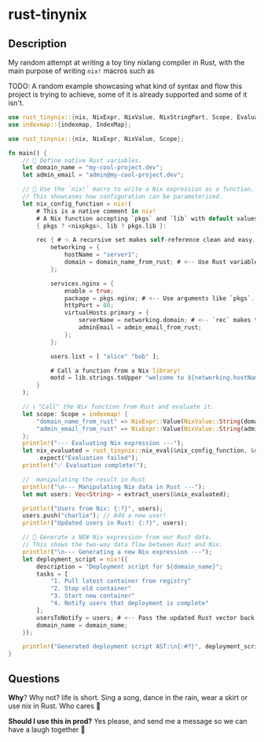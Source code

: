 # rust-tinynix

## Description

My random attempt at writing a toy tiny nixlang compiler in Rust, with the main
purpose of writing `nix!` macros such as

TODO: A random example showcasing what kind of syntax and flow this project
is trying to achieve, some of it is already supported and some of it isn't.

```rust
use rust_tinynix::{nix, NixExpr, NixValue, NixStringPart, Scope, EvaluationError};
use indexmap::{indexmap, IndexMap};

use rust_tinynix::{nix, NixExpr, NixValue, Scope};

fn main() {
    // 🍊 Define native Rust variables.
    let domain_name = "my-cool-project.dev";
    let admin_email = "admin@my-cool-project.dev";

    // 🚀 Use the `nix!` macro to write a Nix expression as a function.
    // This showcases how configuration can be parameterized.
    let nix_config_function = nix!(
        # This is a native comment in nix!
        # A Nix function accepting `pkgs` and `lib` with default values.
        { pkgs ? <nixpkgs>, lib ? pkgs.lib }:

        rec { # ✨ A recursive set makes self-reference clean and easy.
            networking = {
                hostName = "server1";
                domain = domain_name_from_rust; # <-- Use Rust variables.
            };

            services.nginx = {
                enable = true;
                package = pkgs.nginx; # <-- Use arguments like `pkgs`.
                httpPort = 80;
                virtualHosts.primary = {
                    serverName = networking.domain; # <-- `rec` makes this possible.
                    adminEmail = admin_email_from_rust;
                };
            };

            users.list = [ "alice" "bob" ];

            # Call a function from a Nix library!
            motd = lib.strings.toUpper "welcome to ${networking.hostName}";
        }
    );

    // 📞 "Call" the Nix function from Rust and evaluate it.
    let scope: Scope = indexmap! {
        "domain_name_from_rust" => NixExpr::Value(NixValue::String(domain_name.to_string())),
        "admin_email_from_rust" => NixExpr::Value(NixValue::String(admin_email.to_string())),
    };
    println!("--- Evaluating Nix expression ---");
    let nix_evaluated = rust_tinynix::nix_eval(&nix_config_function, &scope)
        .expect("Evaluation failed");
    println!("✅ Evaluation complete!");

    //  manipulating the result in Rust
    println!("\n--- Manipulating Nix data in Rust ---");
    let mut users: Vec<String> = extract_users(&nix_evaluated);

    println!("Users from Nix: {:?}", users);
    users.push("charlie"); // Add a new user!
    println!("Updated users in Rust: {:?}", users);

    // 🤯 Generate a NEW Nix expression from our Rust data.
    // This shows the two-way data flow between Rust and Nix.
    println!("\n--- Generating a new Nix expression ---");
    let deployment_script = nix!({
        description = "Deployment script for ${domain_name}";
        tasks = [
            "1. Pull latest container from registry"
            "2. Stop old container"
            "3. Start new container"
            "4. Notify users that deployment is complete"
        ];
        usersToNotify = users; # <-- Pass the updated Rust vector back to Nix!
        domain_name = domain_name;
    });

    println!("Generated deployment script AST:\n{:#?}", deployment_script);
}
```

## Questions

**Why**? Why not? life is short. Sing a song, dance in the rain, wear a skirt
or use nix in Rust. Who cares 🥺

**Should I use this in prod?** Yes please, and send me a message so we can
have a laugh together 🥺

